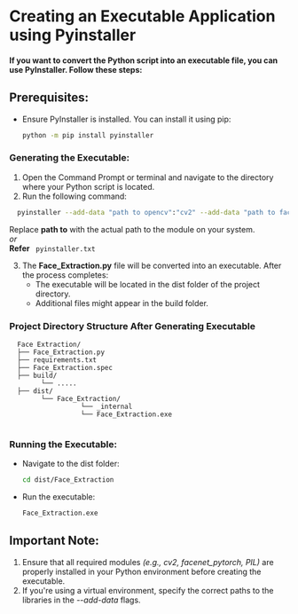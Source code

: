# Creating an Executable Application using Pyinstaller
#### If you want to convert the Python script into an executable file, you can use PyInstaller. Follow these steps:

## Prerequisites:
* Ensure PyInstaller is installed. You can install it using pip:
   ```bash
   python -m pip install pyinstaller
   ```
### Generating the Executable:
1. Open the Command Prompt or terminal and navigate to the directory where your Python script is located.
2. Run the following command: 
  ```bash
    pyinstaller --add-data "path to opencv":"cv2" --add-data "path to facenet_pytorch":"facenet_pytorch" --add-data "path to pillow":"PIL" Face_Detection.py
  ``` 
  Replace **path to** with the actual path to the module on your system.<br>
*or*<br>
**Refer** ``` pyinstaller.txt```

3. The **Face_Extraction.py** file will be converted into an executable. After the process completes:
   * The executable will be located in the dist folder of the project directory.
   * Additional files might appear in the build folder.
  
### Project Directory Structure After Generating Executable
```
  Face Extraction/
  ├── Face_Extraction.py
  ├── requirements.txt
  ├── Face_Extraction.spec
  ├── build/
        └── .....
  ├── dist/
        └── Face_Extraction/
                  └── _internal
                  └── Face_Extraction.exe
  
  ```
### Running the Executable:
   * Navigate to the dist folder:
     ```bash
     cd dist/Face_Extraction
     ```
   * Run the executable:
     ```bash
     Face_Extraction.exe
     ```


## Important Note:
1. Ensure that all required modules *(e.g., cv2, facenet_pytorch, PIL)* are properly installed in your Python environment before creating the executable.
2. If you're using a virtual environment, specify the correct paths to the libraries in the *--add-data* flags.
